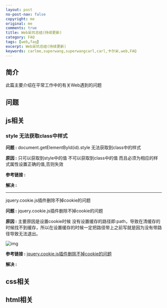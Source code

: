 ```yaml
---
layout: post
no-post-nav: false 
copyright: me
original: me
comments: true
title: Web采坑总结(持续更新)
category: FAQ
tags: [web,faq]
excerpt: Web采坑总结(持续更新)
keywords: carlme,superwang,superwangcarl,carl,卡尔米,web,FAQ
---
```


## 简介

此篇主要介绍在平常工作中的有关Web遇到的问题

## 问题

## js相关

### style 无法获取class中样式

**问题 :** document.getElementById(id).style 无法获取到class中的样式

**原因 :** 只可以获取到style中的值 不可以获取到class中的值 而且必须为相应的样式属性设置正确的值,否则失效

**参考链接 :** 

**解决 :** 

***

jquery.cookie.js插件删除不掉cookie的问题

**问题 :** jquery.cookie.js插件删除不掉cookie的问题

**原因 :** 主要原因是设置cookie时候 没有设置缓存的路径即:path，导致在清缓存的时候找不到缓存，所以在设置缓存的时候一定把路径带上之前写就是因为没有带路径导致无法退出。

![img]({{site.cdn}}/assets/images/blog/2019/20190625230437.png)

**参考链接 :** [jquery.cookie.js插件删除不掉cookie的问题](https://www.cnblogs.com/wangmaoling/p/7745005.html)

**解决 :** 

## css相关

## html相关